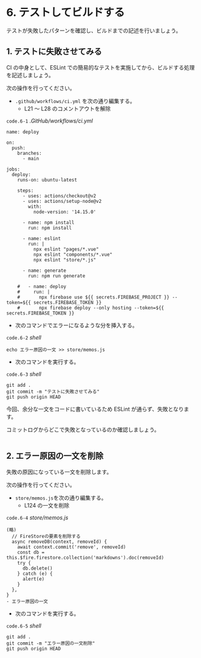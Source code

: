 # 6. テストしてビルドする

テストが失敗したパターンを確認し、ビルドまでの記述を行いましょう。

## 1. テストに失敗させてみる

CI の中身として、ESLint での簡易的なテストを実施してから、ビルドする処理を記述しましょう。

次の操作を行ってください。

- `.github/workflows/ci.yml` を次の通り編集する。
  - L21 ～ L28 のコメントアウトを解除

`code.6-1` _.GitHub/workflows/ci.yml_

```yml{21-28}
name: deploy

on:
  push:
    branches:
      - main

jobs:
  deploy:
    runs-on: ubuntu-latest

    steps:
      - uses: actions/checkout@v2
      - uses: actions/setup-node@v2
        with:
          node-version: '14.15.0'

      - name: npm install
        run: npm install

      - name: eslint
        run: |
          npx eslint "pages/*.vue"
          npx eslint "components/*.vue"
          npx eslint "store/*.js"

      - name: generate
        run: npm run generate

    #   - name: deploy
    #     run: |
    #       npx firebase use ${{ secrets.FIREBASE_PROJECT }} --token=${{ secrets.FIREBASE_TOKEN }}
    #       npx firebase deploy --only hosting --token=${{ secrets.FIREBASE_TOKEN }}
```

- 次のコマンドでエラーになるような分を挿入する。

`code.6-2` _shell_

```properties
echo エラー原因の一文 >> store/memos.js
```

- 次のコマンドを実行する。

`code.6-3` _shell_

```properties
git add .
git commit -m "テストに失敗させてみる"
git push origin HEAD
```

今回、余分な一文をコードに書いているため ESLint が通らず、失敗となります。

コミットログからどこで失敗となっているのか確認しましょう。

<img :src="$withBase('/error.png')">

## 2. エラー原因の一文を削除

失敗の原因になっている一文を削除します。

次の操作を行ってください。

- `store/memos.js`を次の通り編集する。
  - L124 の一文を削除

`code.6-4` _store/memos.js_

```diff{13}
(略)
  // FireStoreの要素を削除する
  async removeDB(context, removeId) {
    await context.commit('remove', removeId)
    const db = this.$fire.firestore.collection('markdowns').doc(removeId)
    try {
      db.delete()
    } catch (e) {
      alert(e)
    }
  },
}
- エラー原因の一文
```

- 次のコマンドを実行する。

`code.6-5` _shell_

```properties
git add .
git commit -m "エラー原因の一文削除"
git push origin HEAD
```
